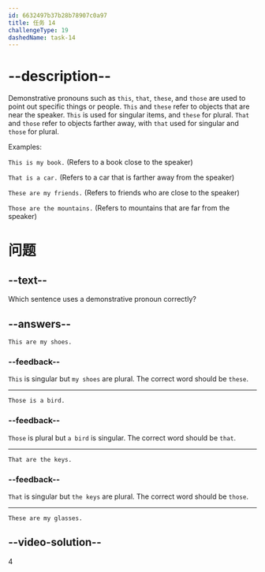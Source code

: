 ```yaml
---
id: 6632497b37b28b78907c0a97
title: 任务 14
challengeType: 19
dashedName: task-14
---
```


# --description--

Demonstrative pronouns such as `this`, `that`, `these`, and `those` are used to point out specific things or people. `This` and `these` refer to objects that are near the speaker. `This` is used for singular items, and `these` for plural. `That` and `those` refer to objects farther away, with `that` used for singular and `those` for plural.

Examples:

`This is my book.` (Refers to a book close to the speaker)

`That is a car.` (Refers to a car that is farther away from the speaker)

`These are my friends.` (Refers to friends who are close to the speaker)

`Those are the mountains.` (Refers to mountains that are far from the speaker)

# 问题

## --text--

Which sentence uses a demonstrative pronoun correctly?

## --answers--

`This are my shoes.`

### --feedback--

`This` is singular but `my shoes` are plural. The correct word should be `these`.

---

`Those is a bird.`

### --feedback--

`Those` is plural but `a bird` is singular. The correct word should be `that`.

---

`That are the keys.`

### --feedback--

`That` is singular but `the keys` are plural. The correct word should be `those`.

---

`These are my glasses.`

## --video-solution--

4
